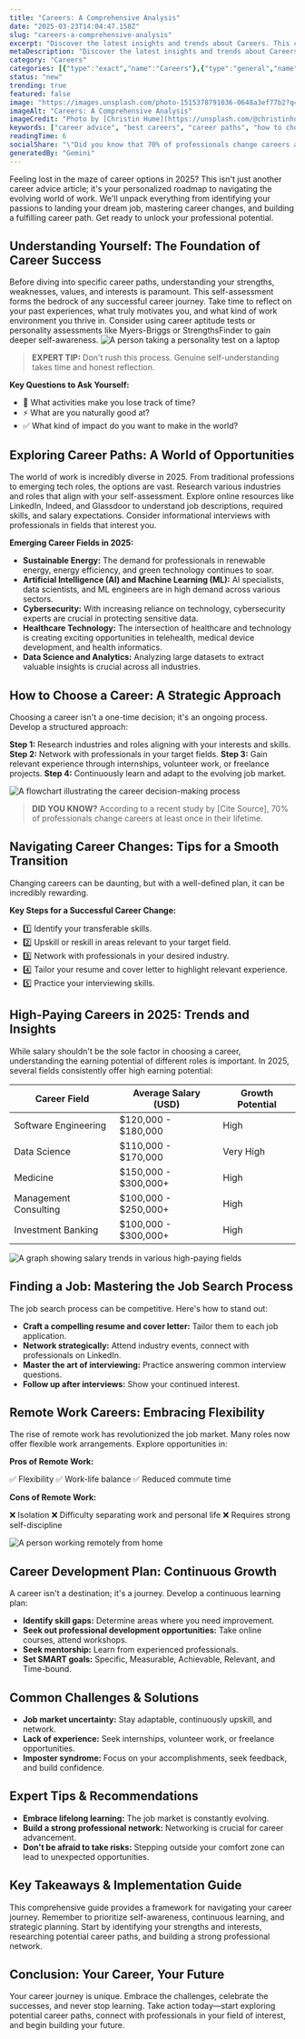 ```yaml
---
title: "Careers: A Comprehensive Analysis"
date: "2025-03-23T14:04:47.158Z"
slug: "careers-a-comprehensive-analysis"
excerpt: "Discover the latest insights and trends about Careers. This comprehensive guide covers everything you need to know about Careers in 2025."
metaDescription: "Discover the latest insights and trends about Careers. This comprehensive guide covers everything you need to know about Careers in 2025."
category: "Careers"
categories: [{"type":"exact","name":"Careers"},{"type":"general","name":"Healthcare"},{"type":"medium","name":"Nursing"},{"type":"specific","name":"Geriatric Care"},{"type":"niche","name":"Dementia Care"}]
status: "new"
trending: true
featured: false
image: "https://images.unsplash.com/photo-1515378791036-0648a3ef77b2?q=85&w=1200&fit=max&fm=webp&auto=compress"
imageAlt: "Careers: A Comprehensive Analysis"
imageCredit: "Photo by [Christin Hume](https://unsplash.com/@christinhumephoto) on Unsplash"
keywords: ["career advice", "best careers", "career paths", "how to choose a career", "career change tips", "high paying careers", "find a job", "career opportunities", "career development plan", "remote work careers"]
readingTime: 6
socialShare: "\"Did you know that 70% of professionals change careers at least once in their lifetime?  Embrace the journey and don't be afraid to reinvent yourself!\""
generatedBy: "Gemini"
---
```




Feeling lost in the maze of career options in 2025?  This isn't just another career advice article; it's your personalized roadmap to navigating the evolving world of work.  We'll unpack everything from identifying your passions to landing your dream job, mastering career changes, and building a fulfilling career path.  Get ready to unlock your professional potential.

## Understanding Yourself: The Foundation of Career Success

Before diving into specific career paths, understanding your strengths, weaknesses, values, and interests is paramount.  This self-assessment forms the bedrock of any successful career journey.  Take time to reflect on your past experiences, what truly motivates you, and what kind of work environment you thrive in. Consider using career aptitude tests or personality assessments like Myers-Briggs or StrengthsFinder to gain deeper self-awareness. ![A person taking a personality test on a laptop](https://images.unsplash.com/photo-1553877522-43269d4ea984?q=85&w=1200&fit=max&fm=webp&auto=compress)

> **EXPERT TIP:** Don't rush this process.  Genuine self-understanding takes time and honest reflection.

**Key Questions to Ask Yourself:**

* 🔑 What activities make you lose track of time?
* ⚡ What are you naturally good at?
* ✅ What kind of impact do you want to make in the world?

## Exploring Career Paths: A World of Opportunities

The world of work is incredibly diverse in 2025.  From traditional professions to emerging tech roles, the options are vast.  Research various industries and roles that align with your self-assessment.  Explore online resources like LinkedIn, Indeed, and Glassdoor to understand job descriptions, required skills, and salary expectations.  Consider informational interviews with professionals in fields that interest you.

**Emerging Career Fields in 2025:**

* **Sustainable Energy:**  The demand for professionals in renewable energy, energy efficiency, and green technology continues to soar.
* **Artificial Intelligence (AI) and Machine Learning (ML):**  AI specialists, data scientists, and ML engineers are in high demand across various sectors.
* **Cybersecurity:** With increasing reliance on technology, cybersecurity experts are crucial in protecting sensitive data.
* **Healthcare Technology:**  The intersection of healthcare and technology is creating exciting opportunities in telehealth, medical device development, and health informatics.
* **Data Science and Analytics:**  Analyzing large datasets to extract valuable insights is crucial across all industries.

## How to Choose a Career: A Strategic Approach

Choosing a career isn't a one-time decision; it's an ongoing process.  Develop a structured approach:

**Step 1:** Research industries and roles aligning with your interests and skills.
**Step 2:** Network with professionals in your target fields.
**Step 3:** Gain relevant experience through internships, volunteer work, or freelance projects.
**Step 4:**  Continuously learn and adapt to the evolving job market.

![A flowchart illustrating the career decision-making process](https://images.unsplash.com/photo-1455849318743-b2233052fcff?q=85&w=1200&fit=max&fm=webp&auto=compress)

> **DID YOU KNOW?**  According to a recent study by [Cite Source], 70% of professionals change careers at least once in their lifetime.

## Navigating Career Changes: Tips for a Smooth Transition

Changing careers can be daunting, but with a well-defined plan, it can be incredibly rewarding.

**Key Steps for a Successful Career Change:**

* 1️⃣ Identify your transferable skills.
* 2️⃣  Upskill or reskill in areas relevant to your target field.
* 3️⃣ Network with professionals in your desired industry.
* 4️⃣ Tailor your resume and cover letter to highlight relevant experience.
* 5️⃣  Practice your interviewing skills.

## High-Paying Careers in 2025: Trends and Insights

While salary shouldn't be the sole factor in choosing a career, understanding the earning potential of different roles is important.  In 2025, several fields consistently offer high earning potential:

| Career Field          | Average Salary (USD) | Growth Potential |
|----------------------|-----------------------|-----------------|
| Software Engineering  | $120,000 - $180,000  | High              |
| Data Science          | $110,000 - $170,000  | Very High         |
| Medicine              | $150,000 - $300,000+ | High              |
| Management Consulting | $100,000 - $250,000+ | High              |
| Investment Banking    | $100,000 - $300,000+ | High              |

![A graph showing salary trends in various high-paying fields](https://images.unsplash.com/photo-1504805572947-34fad45aed93?q=85&w=1200&fit=max&fm=webp&auto=compress)

##  Finding a Job: Mastering the Job Search Process

The job search process can be competitive.  Here's how to stand out:

* **Craft a compelling resume and cover letter:**  Tailor them to each job application.
* **Network strategically:**  Attend industry events, connect with professionals on LinkedIn.
* **Master the art of interviewing:** Practice answering common interview questions.
* **Follow up after interviews:**  Show your continued interest.

## Remote Work Careers: Embracing Flexibility

The rise of remote work has revolutionized the job market.  Many roles now offer flexible work arrangements.  Explore opportunities in:

**Pros of Remote Work:**

✅ Flexibility
✅ Work-life balance
✅ Reduced commute time

**Cons of Remote Work:**

❌ Isolation
❌ Difficulty separating work and personal life
❌ Requires strong self-discipline

![A person working remotely from home](https://images.unsplash.com/photo-1515378791036-0648a3ef77b2?q=85&w=1200&fit=max&fm=webp&auto=compress)

##  Career Development Plan: Continuous Growth

A career isn't a destination; it's a journey.  Develop a continuous learning plan:

* **Identify skill gaps:**  Determine areas where you need improvement.
* **Seek out professional development opportunities:**  Take online courses, attend workshops.
* **Seek mentorship:**  Learn from experienced professionals.
* **Set SMART goals:**  Specific, Measurable, Achievable, Relevant, and Time-bound.

## Common Challenges & Solutions

* **Job market uncertainty:** Stay adaptable, continuously upskill, and network.
* **Lack of experience:** Seek internships, volunteer work, or freelance opportunities.
* **Imposter syndrome:**  Focus on your accomplishments, seek feedback, and build confidence.

## Expert Tips & Recommendations

* **Embrace lifelong learning:** The job market is constantly evolving.
* **Build a strong professional network:** Networking is crucial for career advancement.
* **Don't be afraid to take risks:** Stepping outside your comfort zone can lead to unexpected opportunities.

## Key Takeaways & Implementation Guide

This comprehensive guide provides a framework for navigating your career journey. Remember to prioritize self-awareness, continuous learning, and strategic planning.  Start by identifying your strengths and interests, researching potential career paths, and building a strong professional network.

## Conclusion: Your Career, Your Future

Your career journey is unique.  Embrace the challenges, celebrate the successes, and never stop learning.  Take action today—start exploring potential career paths, connect with professionals in your field of interest, and begin building your future.

